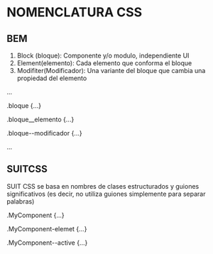 # NOMENCLATURA CSS
 
## BEM
 
1. Block (bloque): Componente y/o modulo, independiente UI
2. Element(elemento): Cada elemento que conforma el bloque
3. Modifiter(Modificador): Una variante del bloque que cambia una propiedad del elemento

...

.bloque {...}

.bloque__elemento {...}

.bloque--modificador {...}

...
## SUITCSS

SUIT CSS se basa en nombres de clases estructurados y guiones significativos (es decir, no utiliza guiones simplemente para separar palabras)



.MyComponent {...}

.MyComponent-elemet {...}

.MyComponent--active {...}

